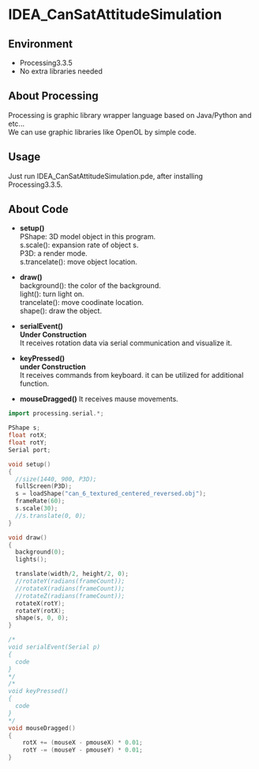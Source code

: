 # IDEA_CanSatAttitudeSimulation

## Environment
- Processing3.3.5
- No extra libraries needed

## About Processing
Processing is graphic library wrapper language based on Java/Python and etc...  
We can use graphic libraries like OpenOL by simple code.  

## Usage
Just run IDEA_CanSatAttitudeSimulation.pde, after installing Processing3.3.5.  

## About Code
- **setup()**  
PShape: 3D model object in this program.  
s.scale(): expansion rate of object s.  
P3D: a render mode.  
s.trancelate(): move object location.  

- **draw()**  
background(): the color of the background.  
light(): turn light on.  
trancelate(): move coodinate location.  
shape(): draw the object.  

- **serialEvent()**  
**Under Construction**  
It receives rotation data via serial communication and visualize it.  

- **keyPressed()**  
**under Construction**  
It receives commands from keyboard. it can be utilized for additional function.  

- **mouseDragged()**
It receives mause movements.  

```IDEA_CanSatAttitudeSimulation.pde
import processing.serial.*;

PShape s;
float rotX;
float rotY;
Serial port;

void setup()
{
  //size(1440, 900, P3D);
  fullScreen(P3D);
  s = loadShape("can_6_textured_centered_reversed.obj");
  frameRate(60);
  s.scale(30);
  //s.translate(0, 0);
}

void draw()
{
  background(0);
  lights();

  translate(width/2, height/2, 0);
  //rotateY(radians(frameCount));
  //rotateX(radians(frameCount));
  //rotateZ(radians(frameCount));
  rotateX(rotY);
  rotateY(rotX);
  shape(s, 0, 0);
}

/*
void serialEvent(Serial p)
{
  code
}
*/
/*
void keyPressed()
{
  code
}
*/
void mouseDragged()
{
    rotX += (mouseX - pmouseX) * 0.01;
    rotY -= (mouseY - pmouseY) * 0.01;
}
```



